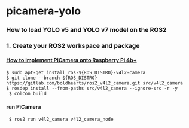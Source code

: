# picamera-yolo

### How to load YOLO v5 and YOLO v7 model on the ROS2

### 1. Create your ROS2 workspace and package 

#### [How to implement PiCamera onto Raspberry Pi 4b+](https://index.ros.org/r/v4l2_camera/)
    $ sudo apt-get install ros-${ROS_DISTRO}-v4l2-camera
    $ git clone --branch ${ROS_DISTRO} https://gitlab.com/boldhearts/ros2_v4l2_camera.git src/v4l2_camera
    $ rosdep install --from-paths src/v4l2_camera --ignore-src -r -y
     $ colcon build

#### run PiCamera
     $ ros2 run v4l2_camera v4l2_camera_node

